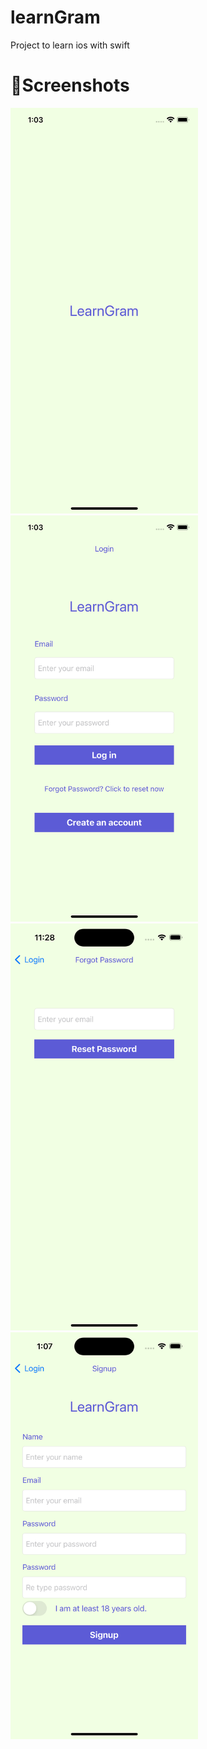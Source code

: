# learnGram
Project to learn ios with swift 

# 📸Screenshots

<img src="https://github.com/yousufshawon/learnGram/blob/main/screenshot/01_Splash.png" width="300">
<img src="https://github.com/yousufshawon/learnGram/blob/main/screenshot/02_Login.png" width="300">
<img src="https://github.com/yousufshawon/learnGram/blob/main/screenshot/03_forgot_password.png" width="300">
<img src="https://github.com/yousufshawon/learnGram/blob/main/screenshot/04_signup.png" width="300">

